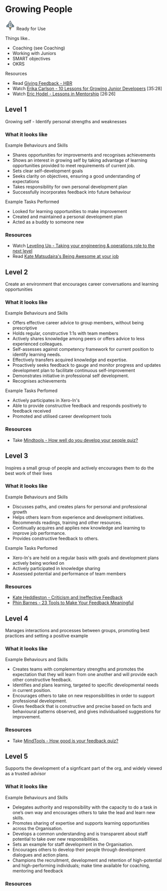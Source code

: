 # Growing People 
![Ready](../Images/rocket.png) Ready for Use  

Things like..
- Coaching (see Coaching)
- Working with Juniors
- SMART objectives
- OKRS


Resources 
- Read [Giving Feedback - HBR](https://www.amazon.com/Giving-Feedback-Solutions-Everyday-Challenges/dp/142210348X)
- Watch [Erika Carlson - 10 Lessons for Growing Junior Developers](https://www.youtube.com/watch?v=6YQsdjfny1Q) [35:28]
- Watch [Eric Hodel - Lessons in Mentorship](https://www.youtube.com/watch?v=2uzvH2uR3-I) [26:26]

## Level 1

Growing self - Identify personal strengths and weaknesses	

### What it looks like

Example Behaviours and Skills
- Shares opportunities for improvements and recognises achievements
- Shows an interest in growing self by taking advantage of learning opportunities provided to meet requirements of current job.
- Sets clear self-development goals
- Seeks clarity on objectives, ensuring a good understanding of expectations
- Takes responsibility for own personal development plan
- Successfully incorporates feedback into future behaviour

Example Tasks Performed
- Looked for learning opportunities to make improvement
- Created and maintained a personal development plan
- Acted as a buddy to someone new

### Resources
- Watch [Leveling Up - Taking your engineering & operations role to the next level](https://www.youtube.com/watch?v=lgxEmiMJVq4) 
- Read [Kate Matsudaira's Being Awesome at your job](http://katemats.com/being-awesome-at-your-job/)

## Level 2

Create an environment that encourages career conversations and learning opportunities

### What it looks like

Example Behaviours and Skills
- Offers effective career advice to group members, without being prescriptive
- Holds regular, constructive 1:1s with team members
- Actively shares knowledge among peers or offers advice to less experienced colleagues.
- Self-assesses against competency framework for current position to identify learning needs.
- Effectively transfers acquired knowledge and expertise.
- Proactively seeks feedback to gauge and monitor progress and updates development plan to facilitate continuous self-improvement
- Demonstrates initiative in professional self development.
- Recognises achievements

Example Tasks Perfomed
- Actively participates in Xero-In's 
- Able to provide constructive feedback and responds positively to feedback received
- Promoted and utilised career development tools

### Resources
- Take [Mindtools - How well do you develop your people quiz?](https://www.mindtools.com/community/pages/article/team-development.php)

## Level 3

Inspires a small group of people and actively encourages them to do the best work of their lives	

### What it looks like

Example Behaviours and Skills
- Discusses paths, and creates plans for personal and professional growth
- Helps others learn from experience and development initiatives. Recommends readings, training and other resources.
- Continually acquires and applies new knowledge and learning to improve job performance.
- Provides constructive feedback to others.

Example Tasks Perfomed
- Xero-In's are held on a regular basis with goals and development plans actively being worked on
- Actively participated in knowledge sharing
- Assessed potential and performance of team members

### Resources
- [Kate Heddleston - Criticism and Ineffective Feedback](https://kateheddleston.com/blog/criticism-and-ineffective-feedback)
- [Phin Barnes - 23 Tools to Make Your Feedback Meaningful](http://firstround.com/review/23-Tools-to-Make-Feedback-Meaningful/)

## Level 4

Manages interactions and processes between groups, promoting best practices and setting a positive example	

### What it looks like

Example Behaviours and Skills
- Creates teams with complementary strengths and promotes the expectation that they will learn from one another and will provide each other constructive feedback.
- Identifies and plans learning, targeted to specific developmental needs in current position.
- Encourages others to take on new responsibilities in order to support professional development.
- Gives feedback that is constructive and precise based on facts and behavioural patterns observed, and gives individualised suggestions for improvement.

### Resources
- Take [MindTools - How good is your feedback quiz?](https://www.mindtools.com/community/pages/article/feedback-quiz.php)

## Level 5

Supports the development of a signficant part of the org, and widely viewed as a trusted advisor	

### What it looks like

Example Behaviours and Skills
- Delegates authority and responsibility with the capacity to do a task in one’s own way and encourages others to take the lead and learn new skills.
- Promotes sharing of expertise and supports learning opportunities across the Organisation.
- Develops a common understanding and is transparent about staff potential to take over new responsibilities.
- Sets an example for staff development in the Organisation.
- Encourages others to develop their people through development dialogues and action plans.
- Champions the recruitment, development and retention of high-potential and high-performing individuals; make time available for coaching, mentoring and feedback

### Resources